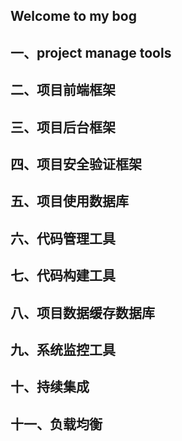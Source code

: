 ##                                                               Welcome to my bog

## 一、project manage tools

## 二、项目前端框架

## 三、项目后台框架

## 四、项目安全验证框架

## 五、项目使用数据库

## 六、代码管理工具

## 七、代码构建工具

## 八、项目数据缓存数据库

## 九、系统监控工具

## 十、持续集成

## 十一、负载均衡
